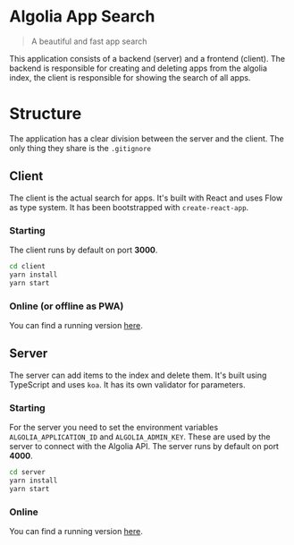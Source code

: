 # Algolia App Search
> A beautiful and fast app search

This application consists of a backend (server) and a frontend (client). The backend is responsible for creating and deleting apps from the algolia index, the client is responsible for showing the search of all apps.

# Structure
The application has a clear division between the server and the client. The only thing they share is the `.gitignore`

## Client
The client is the actual search for apps. It's built with React and uses Flow as type system. It has been bootstrapped with `create-react-app`.

### Starting
The client runs by default on port **3000**.

```bash
cd client
yarn install
yarn start
```

### Online (or offline as PWA)

You can find a running version [here](https://algolia-client-uewubwgums.now.sh/).


## Server
The server can add items to the index and delete them. It's built using TypeScript and uses `koa`. It has its own validator for parameters.

### Starting

For the server you need to set the environment variables `ALGOLIA_APPLICATION_ID` and `ALGOLIA_ADMIN_KEY`. These are used by the server to connect with the Algolia API. The server runs by default on port **4000**.

```bash
cd server
yarn install
yarn start
```

### Online

You can find a running version [here](https://algolia-server.herokuapp.com/).